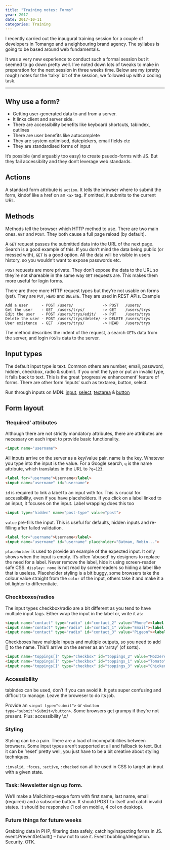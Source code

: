 ```yaml
---
title: "Training notes: Forms"
year: 2017
date: 2017-10-11
categories: Training
---
```


I recently carried out the inaugural training session for a couple of developers in Tomango and a neighbouring brand agency. The syllabus is going to be based around web fundamentals.

It was a very new experience to conduct such a formal session but it seemed to go down pretty well. I’ve noted down lots of tweaks to make in preparation for the next session in three weeks time. Below are my (pretty rough) notes for the ‘talky’ bit of the session, we followed up with a coding task.

---

## Why use a form?
- Getting user-generated data to and from a server.
- It links client and server side.
- There are accessibility benefits like keyboard shortcuts, tabindex, outlines
- There are user benefits like autocomplete
- They are system optimised, datepickers, email fields etc
- They are standardised forms of input

It’s possible (and arguably too easy) to create psuedo-forms with JS. But they fail accessiblity and they don’t leverage web standards.

## Actions
A standard form attribute is `action`. It tells the browser where to submit the form, kindof like a href on an `<a>` tag. If omitted, it submits to the current URL.

## Methods
Methods tell the browser which HTTP method to use. There are two main ones. `GET` and `POST`. They both cause a full page reload (by default).

A `GET` request passes the submitted data into the URL of the next page. Search is a good example of this. If you don’t mind the data being public (or messed with), `GET` is a good option. All the data will be visible in users history, so you wouldn’t want to expose passwords etc.

`POST` requests are more private. They don’t expose the data to the URL so they’re not shareable in the same way `GET` requests are. This makes them more useful for login forms.

There are three more HTTP request types but they’re not usable on forms (yet). They are `PUT`, `HEAD` and `DELETE`. They are used in REST APIs. Example

```
Add a user      - POST /users/             -> POST   /users/
Get the user    - GET  /users/trys/        -> GET    /users/trys
Edit the user   - POST /users/trys/edit/   -> PUT    /users/trys
Delete the user - POST /users/trys/delete/ -> DELETE /users/trys
User existence  - GET  /users/trys/        -> HEAD   /users/trys
```

The method describes the indent of the request, a search `GET`s data from the server, and login `POST`s data to the server.

## Input types
The default input type is text. Common others are number, email, password, hidden, checkbox, radio & submit. If you omit the type or put an invalid type, it falls back to text. This is the great ‘progressive enhancement’ feature of forms. There are other form ‘inputs’ such as textarea, button, select.

Run through inputs on MDN: [input](https://developer.mozilla.org/en-US/docs/Web/HTML/Element/input), [select](https://developer.mozilla.org/en-US/docs/Web/HTML/Element/select), [textarea](https://developer.mozilla.org/en-US/docs/Web/HTML/Element/textarea) & [button](https://developer.mozilla.org/en-US/docs/Web/HTML/Element/button)

## Form layout
### ‘Required’ attributes
Although there are not strictly mandatory attributes, there are attributes are necessary on each input to provide basic functionality.

```html
<input name="username">
```

All inputs arrive on the server as a key/value pair. name is the key. Whatever you type into the input is the value. For a Google search, `q` is the name attribute, which translates in the URL to `?q=123`.

```html
<label for="username">Username</label>
<input name="username" id="username">
```

`id` is required to link a label to an input with for. This is crucial for accessibility, even if you have placeholders. If you click on a label linked to an input, it focuses on the input. Label wrapping does this too

```html
<input type="hidden" name="post-type" value="post">
```

`value` pre-fills the input. This is useful for defaults, hidden inputs and re-filling after failed validation.

```html
<label for="username">Username</label>
<input name="username" id="username" placeholder="Batman, Robin...">
```

`placeholder` is used to provide an example of the expected input. It only shows when the input is empty. It’s often ‘abused’ by designers to replace the need for a label. Never remove the label, hide it using screen-reader safe CSS. `display: none` is not read by screenreaders so hiding a label like that is useless. Placeholder styling is a bit buggy, some browsers take the colour value straight from the `color` of the input, others take it and make it a bit lighter to differentiate.

### Checkboxes/radios
The input types checkbox/radio are a bit different as you tend to have multiple input tags. Either wrap the input in the label or, write it as:

```html
<input name="contact" type="radio" id="contact_2" value="Phone"><label for="contact_2">Phone</label>
<input name="contact" type="radio" id="contact_1" value="Email"><label for="contact_1">Email</label>
<input name="contact" type="radio" id="contact_3" value="Pigeon"><label for="contact_3">Pigeon</label>
```

Checkboxes have multiple inputs and multiple outputs, so you need to add [] to the name. This’ll arrive on the server as an ‘array’ (of sorts).

```html
<input name="toppings[]" type="checkbox" id="toppings_2" value="Mozzerella"><label for="toppings_2">Mozzerella</label>
<input name="toppings[]" type="checkbox" id="toppings_1" value="Tomato"><label for="toppings_1">Tomato</label>
<input name="toppings[]" type="checkbox" id="toppings_3" value="Chicken"><label for="toppings_3">Chicken</label>
```

### Accessibility
tabindex can be used, don’t if you can avoid it. It gets super confusing and difficult to manage. Leave the broweser to do its job.

Provide an `<input type="submit">` or `<button type="submit">Submit</button>`. Some browsers get grumpy if they’re not present. Plus: accessibility \o/

### Styling
Styling can be a pain. There are a load of incompatibilities between browsers. Some input types aren’t supported at all and fallback to text. But it can be ‘reset’ pretty well, you just have to be a bit creative about styling techniques.

`:invalid`, `:focus`, `:active`, `:checked` can all be used in CSS to target an input with a given state.

### Task: Newsletter sign up form.
We’ll make a Mailchimp-esque form with first name, last name, email (required) and a subscribe button. It should POST to itself and catch invalid states. It should be responsive (1 col on mobile, 4 col on desktop).

### Future things for future weeks
Grabbing data in PHP, filtering data safely, catching/inspecting forms in JS. event.PreventDefault() – how not to use it. Event bubbling/delegation. Security. OTK.